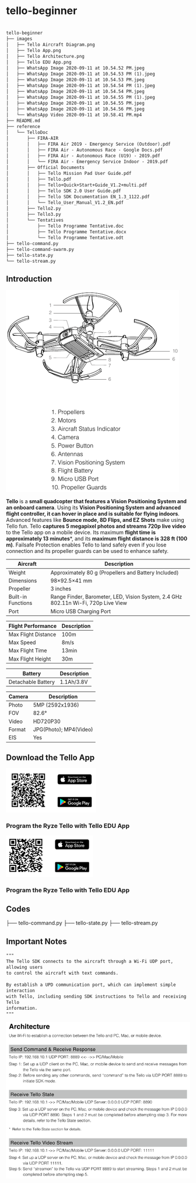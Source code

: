 # tello-beginner

```

tello-beginner
├── images
│   ├── Tello Aircraft Diagram.png
│   ├── Tello App.png
│   ├── Tello Architecture.png
│   ├── Tello EDU App.png
│   ├── WhatsApp Image 2020-09-11 at 10.54.52 PM.jpeg
│   ├── WhatsApp Image 2020-09-11 at 10.54.53 PM (1).jpeg
│   ├── WhatsApp Image 2020-09-11 at 10.54.53 PM.jpeg
│   ├── WhatsApp Image 2020-09-11 at 10.54.54 PM (1).jpeg
│   ├── WhatsApp Image 2020-09-11 at 10.54.54 PM.jpeg
│   ├── WhatsApp Image 2020-09-11 at 10.54.55 PM (1).jpeg
│   ├── WhatsApp Image 2020-09-11 at 10.54.55 PM.jpeg
│   ├── WhatsApp Image 2020-09-11 at 10.54.56 PM.jpeg
│   └── WhatsApp Video 2020-09-11 at 10.58.41 PM.mp4
├── README.md
├── reference
│   └── TelloDoc
│       ├── FIRA-AIR
│       │   ├── FIRA Air 2019 - Emergency Service (Outdoor).pdf
│       │   ├── FIRA Air - Autonomous Race - Google Docs.pdf
│       │   ├── FIRA Air - Autonomous Race (U19) - 2019.pdf
│       │   └── FIRA Air - Emergency Service Indoor - 2019.pdf
│       ├── Official Documents
│       │   ├── Tello Mission Pad User Guide.pdf
│       │   ├── Tello.pdf
│       │   ├── Tello+Quick+Start+Guide_V1.2+multi.pdf
│       │   ├── Tello SDK 2.0 User Guide.pdf
│       │   ├── Tello SDK Documentation EN_1.3_1122.pdf
│       │   └── Tello_User_Manual_V1.2_EN.pdf
│       ├── Tello2.py
│       ├── Tello3.py
│       └── Tentatives
│           ├── Tello Programme Tentative.doc
│           ├── Tello Programme Tentative.docx
│           └── Tello Programme Tentative.odt
├── tello-command.py
├── tello-command-swarm.py
├── tello-state.py
└── tello-stream.py
```

## Introduction

![GitHub Logo](https://github.com/KhairulIzwan/tello-beginner/blob/master/images/Tello%20Aircraft%20Diagram.png)

**Tello** is a **small quadcopter that features a Vision Positioning System and an 
onboard camera**. Using its **Vision Positioning System and advanced flight 
controller, it can hover in place and is suitable for flying indoors**. Advanced 
features like **Bounce mode, 8D Flips, and EZ Shots** make using Tello fun. Tello 
**captures 5 megapixel photos and streams 720p live video** to the Tello app on a 
mobile device. Its maximum **flight time is approximately 13 minutes***, and its 
**maximum flight distance is 328 ft (100 m)**. Failsafe Protection enables Tello to 
land safely even if you lose connection and its propeller guards can be used to 
enhance safety.

Aircraft | Description
------------ | -------------
Weight | Approximately 80 g (Propellers and Battery Included)
Dimensions | 98×92.5×41 mm
Propeller | 3 inches
Built-in Functions | Range Finder, Barometer, LED, Vision System, 2.4 GHz 802.11n Wi-Fi, 720p Live View
Port | Micro USB Charging Port


Flight Performance | Description
------------ | -------------
Max Flight Distance | 100m
Max Speed | 8m/s
Max Flight Time | 13min
Max Flight Height | 30m

Battery | Description
------------ | -------------
Detachable Battery | 1.1Ah/3.8V

Camera | Description
------------ | -------------
Photo | 5MP (2592x1936)
FOV | 82.6°
Video | HD720P30
Format | JPG(Photo); MP4(Video)
EIS | Yes

## Download the Tello App

![GitHub Logo](https://github.com/KhairulIzwan/tello-beginner/blob/master/images/Tello%20App.png)

### Program the Ryze Tello with Tello EDU App

![GitHub Logo](https://github.com/KhairulIzwan/tello-beginner/blob/master/images/Tello%20EDU%20App.png)

### Program the Ryze Tello with Tello EDU App

## Codes

├── tello-command.py
├── tello-state.py
├── tello-stream.py

## Important Notes
```
"""
The Tello SDK connects to the aircraft through a Wi-Fi UDP port, allowing users 
to control the aircraft with text commands.

By establish a UPD communication port, which can implement simple interaction 
with Tello, including sending SDK instructions to Tello and receiving Tello 
information.
"""
```

![GitHub Logo](https://github.com/KhairulIzwan/tello-beginner/blob/master/images/Tello%20Architecture.png)
